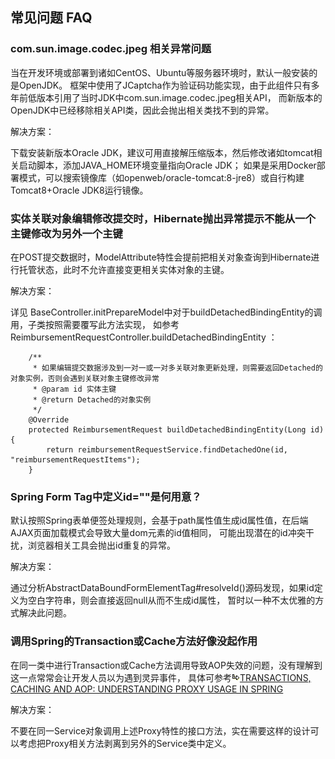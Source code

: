 ## 常见问题 FAQ

### com.sun.image.codec.jpeg 相关异常问题

当在开发环境或部署到诸如CentOS、Ubuntu等服务器环境时，默认一般安装的是OpenJDK。
框架中使用了JCaptcha作为验证码功能实现，由于此组件只有多年前低版本引用了当时JDK中com.sun.image.codec.jpeg相关API，
而新版本的OpenJDK中已经移除相关API类，因此会抛出相关类找不到的异常。

解决方案：

下载安装新版本Oracle JDK，建议可用直接解压缩版本，然后修改诸如tomcat相关启动脚本，添加JAVA_HOME环境变量指向Oracle JDK；
如果是采用Docker部署模式，可以搜索镜像库（如openweb/oracle-tomcat:8-jre8）或自行构建Tomcat8+Oracle JDK8运行镜像。

### 实体关联对象编辑修改提交时，Hibernate抛出异常提示不能从一个主键修改为另外一个主键

在POST提交数据时，ModelAttribute特性会提前把相关对象查询到Hibernate进行托管状态，此时不允许直接变更相关实体对象的主键。

解决方案：

详见 BaseController.initPrepareModel中对于buildDetachedBindingEntity的调用，子类按照需要覆写此方法实现，
如参考 ReimbursementRequestController.buildDetachedBindingEntity ：

```
    /**
     * 如果编辑提交数据涉及到一对一或一对多关联对象更新处理，则需要返回Detached的对象实例，否则会遇到关联对象主键修改异常
     * @param id 实体主键
     * @return Detached的对象实例
     */
    @Override
    protected ReimbursementRequest buildDetachedBindingEntity(Long id) {
        return reimbursementRequestService.findDetachedOne(id, "reimbursementRequestItems");
    }
```

### Spring Form Tag中定义id=""是何用意？

默认按照Spring表单便签处理规则，会基于path属性值生成id属性值，在后端AJAX页面加载模式会导致大量dom元素的id值相同，
可能出现潜在的id冲突干扰，浏览器相关工具会抛出id重复的异常。

解决方案：

通过分析AbstractDataBoundFormElementTag#resolveId()源码发现，如果id定义为空白字符串，则会直接返回null从而不生成id属性，
暂时以一种不太优雅的方式解决此问题。

### 调用Spring的Transaction或Cache方法好像没起作用

在同一类中进行Transaction或Cache方法调用导致AOP失效的问题，没有理解到这一点常常会让开发人员以为遇到灵异事件，
具体可参考[![link](images/link.gif)TRANSACTIONS, CACHING AND AOP: UNDERSTANDING PROXY USAGE IN SPRING](http://blog.springsource.org/2012/05/23/understanding-proxy-usage-in-spring/)

解决方案：

不要在同一Service对象调用上述Proxy特性的接口方法，实在需要这样的设计可以考虑把Proxy相关方法剥离到另外的Service类中定义。
